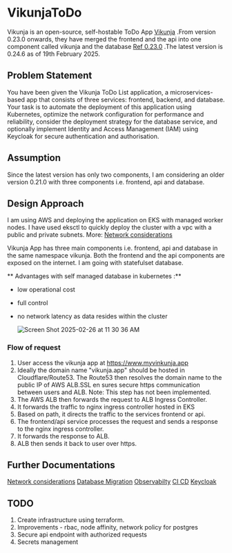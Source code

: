 # VikunjaToDo
Vikunja is an open-source, self-hostable ToDo App [Vikunja](https://vikunja.io) .From version 0.23.0 onwards, they have merged the frontend and the api into one component called vikunja and the database [Ref 0.23.0](https://vikunja.io/changelog/whats-new-in-vikunja-0.23.0/) .The latest version is 0.24.6 as of 19th February 2025.

## Problem Statement
You have been given the Vikunja ToDo List application, a microservices-based app that consists of three services: frontend, backend, and database. Your task is to automate the deployment of this application using Kubernetes, optimize the network configuration for performance and reliability, consider the deployment strategy for the database service, and optionally implement Identity and Access Management (IAM) using Keycloak for secure authentication and authorisation.

## Assumption 
Since the latest version has only two components, I am considering an older version 0.21.0 with three components i.e. frontend, api and database.

## Design Approach
I am using AWS and deploying the application on EKS with managed worker nodes. I have used eksctl to quickly deploy the cluster with a vpc with a public and private subnets. More: [Network considerations](NetworkConsiderations.md)

Vikunja App has three main components i.e. frontend, api and database in the same namespace vikunja. Both the frontend and the api components are exposed on the internet. 
I am going with statefulset database. 

** Advantages with self managed database in kubernetes :**
- low operational cost
- full control
- no network latency as data resides within the cluster

  ![Screen Shot 2025-02-26 at 11 30 36 AM](https://github.com/user-attachments/assets/d69b7868-6bb9-469a-b737-ca31ff19f1f9)


### Flow of request
1. User access the vikunja app at https://www.myvinkunja.app
2. Ideally the domain name "vikunja.app" should be hosted in Cloudflare/Route53. The Route53 then resolves the domain name to the public IP of AWS ALB.SSL en sures secure https communication between users and ALB.
Note: This step has not been implemented.
3. The AWS ALB then forwards the request to ALB Ingress Controller.
4. It forwards the traffic to nginx ingress controller hosted in EKS
5. Based on path, it directs the traffic to the services frontend or api. 
6. The frontend/api service processes the request and sends a response to the nginx ingress controller.
7. It forwards the response to ALB.
8. ALB then sends it back to user over https.


## Further Documentations
[Network considerations](NetworkConsiderations.md)
[Database Migration](DatabaseMigration.md)
[Observabilty](Observabilty.md)
[CI CD](CICD.md)
[Keycloak](Keycloak.md)


## TODO

1. Create infrastructure using terraform.
2. Improvements - rbac, node affinity, network policy for postgres
3. Secure api endpoint with authorized requests
4. Secrets management

